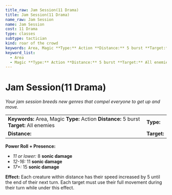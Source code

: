 ```yaml
---
title_raw: Jam Session(11 Drama)
title: Jam Session(11 Drama)
name_raw: Jam Session
name: Jam Session
cost: 11 Drama
type: classes
subtype: tactician
kind: roar of the crowd
keywords: Area, Magic **Type:** Action **Distance:** 5 burst **Target:** All enemies
keyword_list:
  - Area
  - Magic **Type:** Action **Distance:** 5 burst **Target:** All enemies
---
```


# Jam Session(11 Drama)

*Your jam session breeds new genres that compel everyone to get up and move.*

|                                                                                          |             |
| :--------------------------------------------------------------------------------------- | :---------- |
| **Keywords:** Area, Magic **Type:** Action **Distance:** 5 burst **Target:** All enemies | **Type:**   |
| **Distance:**                                                                            | **Target:** |

**Power Roll + Presence:**

- *11 or lower:* 8 **sonic damage**
- *12-16:* 11 **sonic damage**
- *17+:* 15 **sonic damage**

**Effect:** Each creature within distance has their speed increased by 5 until the end of their next turn. Each target must use their full movement during their turn while under this effect.
